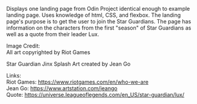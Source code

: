 Displays one landing page from Odin Project identical enough to example landing page. Uses knowledge of html, CSS, and flexbox. The landing page's purpose is to get the user to join the Star Guardians. The page has information on the characters from the first "season" of Star Guardians as well as a quote from their leader Lux.

Image Credit: <br/>
All art copyrighted by Riot Games

Star Guardian Jinx Splash Art created by Jean Go

Links: <br/>
Riot Games: https://www.riotgames.com/en/who-we-are <br/>
Jean Go: https://www.artstation.com/jeango <br/>
Quote: https://universe.leagueoflegends.com/en_US/star-guardian/lux/